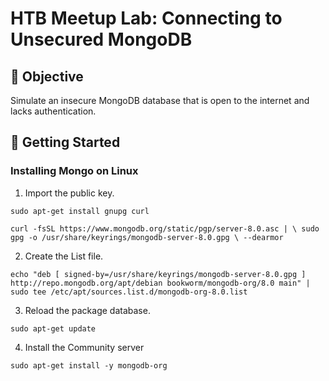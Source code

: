 # HTB Meetup Lab: Connecting to Unsecured MongoDB

## 🧠 Objective

Simulate an insecure MongoDB database that is open to the internet and lacks authentication.

## 🚀 Getting Started

### Installing Mongo on Linux

1. Import the public key.

`sudo apt-get install gnupg curl`

`curl -fsSL https://www.mongodb.org/static/pgp/server-8.0.asc | \
   sudo gpg -o /usr/share/keyrings/mongodb-server-8.0.gpg \
   --dearmor`

2. Create the List file.

`echo "deb [ signed-by=/usr/share/keyrings/mongodb-server-8.0.gpg ] http://repo.mongodb.org/apt/debian bookworm/mongodb-org/8.0 main" | sudo tee /etc/apt/sources.list.d/mongodb-org-8.0.list`

3. Reload the package database.

`sudo apt-get update`

4. Install the Community server

`sudo apt-get install -y mongodb-org`
